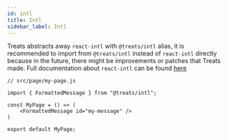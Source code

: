 ```yaml
---
id: intl
title: Intl
sidebar_label: Intl
---
```


Treats abstracts away `react-intl` with `@treats/intl` alias, it is recommended to import from `@treats/intl` instead of `react-intl` directly because in the future, there might be improvements or patches that Treats made. Full documentation about `react-intl` can be found [here][react-intl-wiki]

```
// src/page/my-page.js

import { FormattedMessage } from "@treats/intl";

const MyPage = () => (
    <FormattedMessage id="my-message" />
)

export default MyPage;
```

[react-intl-wiki]: https://github.com/yahoo/react-intl/wiki

